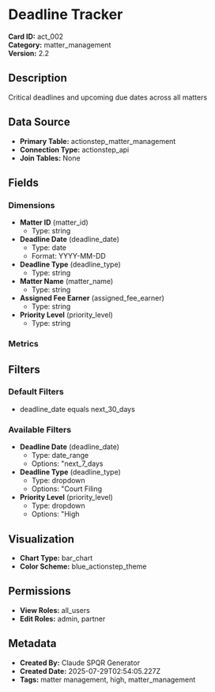 # Deadline Tracker

**Card ID:** act_002  
**Category:** matter_management  
**Version:** 2.2  

## Description
Critical deadlines and upcoming due dates across all matters

## Data Source
- **Primary Table:** actionstep_matter_management
- **Connection Type:** actionstep_api
- **Join Tables:** None

## Fields

### Dimensions
- **Matter ID** (matter_id)
  - Type: string
- **Deadline Date** (deadline_date)
  - Type: date
  - Format: YYYY-MM-DD
- **Deadline Type** (deadline_type)
  - Type: string
- **Matter Name** (matter_name)
  - Type: string
- **Assigned Fee Earner** (assigned_fee_earner)
  - Type: string
- **Priority Level** (priority_level)
  - Type: string

### Metrics


## Filters

### Default Filters
- deadline_date equals next_30_days

### Available Filters
- **Deadline Date** (deadline_date)
  - Type: date_range
  - Options: "next_7_days
- **Deadline Type** (deadline_type)
  - Type: dropdown
  - Options: "Court Filing
- **Priority Level** (priority_level)
  - Type: dropdown
  - Options: "High

## Visualization
- **Chart Type:** bar_chart
- **Color Scheme:** blue_actionstep_theme

## Permissions
- **View Roles:** all_users
- **Edit Roles:** admin, partner

## Metadata
- **Created By:** Claude SPQR Generator
- **Created Date:** 2025-07-29T02:54:05.227Z
- **Tags:** matter management, high, matter_management
